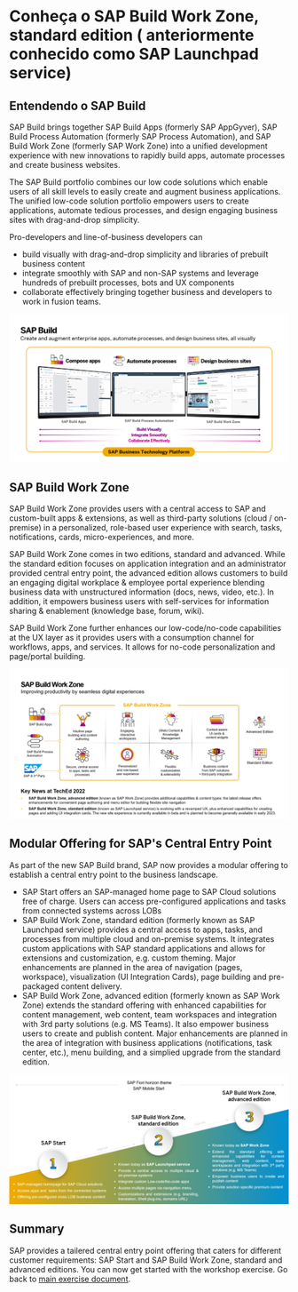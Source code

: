 # Conheça o SAP Build Work Zone, standard edition ( anteriormente conhecido como SAP Launchpad service)


## Entendendo o SAP Build

SAP Build brings together SAP Build Apps (formerly SAP AppGyver), SAP Build Process Automation (formerly SAP Process Automation), and SAP Build Work Zone (formerly SAP Work Zone) into a unified development experience with new innovations to rapidly build apps, automate processes and create business websites.

The SAP Build portfolio combines our low code solutions which enable users of all skill levels to easily create and augment business applications. The unified low-code solution portfolio empowers users to create applications, automate tedious processes, and design engaging business sites with drag-and-drop simplicity.

Pro-developers and line-of-business developers can 
- build visually with drag-and-drop simplicity and libraries of prebuilt business content
- integrate smoothly with SAP and non-SAP systems and leverage hundreds of prebuilt processes, bots and UX components
- collaborate effectively bringing together business and developers to work in fusion teams.

![SAP Build image](images/1-sap-build.png)

## SAP Build Work Zone

SAP Build Work Zone provides users with a central access to SAP and custom-built apps & extensions, as well as third-party solutions (cloud / on-premise) in a personalized, role-based user experience with search, tasks, notifications, cards, micro-experiences, and more. 

SAP Build Work Zone comes in two editions, standard and advanced. While the standard edition focuses on application integration and an administrator provided central entry point, the advanced edition allows customers to build an engaging digital workplace & employee portal experience blending business data with unstructured information (docs, news, video, etc.). In addition, it empowers business users with self-services for information sharing & enablement (knowledge base, forum, wiki).

SAP Build Work Zone further enhances our low-code/no-code capabilities at the UX layer as it provides users with a consumption channel for workflows, apps, and services. It allows for no-code personalization and page/portal building.

![SAP Build Work Zone](images/2-sap-build-work-zone.png)

## Modular Offering for SAP's Central Entry Point

As part of the new SAP Build brand, SAP now provides a modular offering to establish a central entry point to the business landscape.

- SAP Start offers an SAP-managed home page to SAP Cloud solutions free of charge. Users can access pre-configured applications and tasks from connected systems across LOBs
- SAP Build Work Zone, standard edition (formerly known as SAP Launchpad service) provides a central access to apps, tasks, and processes from multiple cloud and on-premise systems. It integrates custom applications with SAP standard applications and allows for extensions and customization, e.g. custom theming. Major enhancements are planned in the area of navigation (pages, workspace), visualization (UI Integration Cards), page building and pre-packaged content delivery.
- SAP Build Work Zone, advanced edition (formerly known as SAP Work Zone) extends the standard offering with enhanced capabilities for content management, web content, team workspaces and integration with 3rd party solutions (e.g. MS Teams). It also empower business users to create and publish content. Major enhancements are planned in the area of integration with business applications (notifications, task center, etc.), menu building, and a simplied upgrade from the standard edition.

![SAP Build Work Zone Modular offering](images/3-modular-offering.png)

## Summary

SAP provides a tailered central entry point offering that caters for different customer requirements: SAP Start and SAP Build Work Zone, standard and advanced editions. You can now get started with the workshop exercise. 
Go back to [main exercise document](../README.md).
